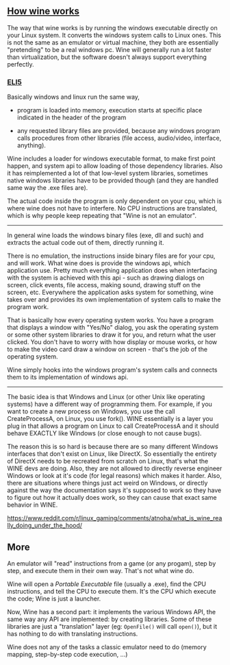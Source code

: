 ## [How wine works](https://www.reddit.com/r/linux/comments/axg3go/how_does_wine_work_and_how_is_it_not_always/)
The way that wine works is by running the windows executable directly on your Linux system. It converts the windows system calls to Linux ones. This is not the same as an emulator or virtual machine, they both are essentially "pretending" to be a real windows pc. Wine will generally run a lot faster than virtualization, but the software doesn't always support everything perfectly.

### [ELI5](https://www.reddit.com/r/linux4noobs/comments/245qqo/eli5_how_does_wine_work/)
Basically windows and linux run the same way,

- program is loaded into memory, execution starts at specific place indicated in the header of the program

- any requested library files are provided, because any windows program calls procedures from other libraries (file access, audio/video, interface, anything).

Wine includes a loader for windows executable format, to make first point happen, and system api to allow loading of those dependency libraries. Also it has reimplemented a lot of that low-level system libraries, sometimes native windows libraries have to be provided though (and they are handled same way the .exe files are).

The actual code inside the program is only dependent on your cpu, which is where wine does not have to interfere. No CPU instructions are translated, which is why people keep repeating that "Wine is not an emulator".

---------
In general wine loads the windows binary files (exe, dll and such) and extracts the actual code out of them, directly running it.

There is no emulation, the instructions inside binary files are for your cpu, and will work. What wine does is provide the windows api, which application use. Pretty much everything application does when interfacing with the system is achieved with this api - such as drawing dialogs on screen, click events, file access, making sound, drawing stuff on the screen, etc. Everywhere the application asks system for something, wine takes over and provides its own implementation of system calls to make the program work.

That is basically how every operating system works. You have a program that displays a window with "Yes/No" dialog, you ask the operating system or some other system libraries to draw it for you, and return what the user clicked. You don't have to worry with how display or mouse works, or how to make the video card draw a window on screen - that's the job of the operating system.

Wine simply hooks into the windows program's system calls and connects them to its implementation of windows api.

----------

The basic idea is that Windows and Linux (or other Unix like operating systems) have a different way of programming them. For example, if you want to create a new process on Windows, you use the call CreateProcessA, on Linux, you use fork(). WINE essentially is a layer you plug in that allows a program on Linux to call CreateProcessA and it should behave EXACTLY like Windows (or close enough to not cause bugs).

The reason this is so hard is because there are so many different Windows interfaces that don't exist on Linux, like DirectX. So essentially the entirety of DirectX needs to be recreated from scratch on Linux, that's what the WINE devs are doing. Also, they are not allowed to directly reverse engineer Windows or look at it's code (for legal reasons) which makes it harder. Also, there are situations where things just act weird on Windows, or directly against the way the documentation says it's supposed to work so they have to figure out how it actually does work, so they can cause that exact same behavior in WINE.

https://www.reddit.com/r/linux_gaming/comments/atnoha/what_is_wine_really_doing_under_the_hood/

## More

An emulator will "read" instructions from a game (or any progam), step by step, and execute them in their own way. That's not what wine do.

Wine will open a *Portable Executable* file (usually a .exe), find the CPU instructions, and tell the CPU to execute them. It's the CPU which execute the code; Wine is just a launcher.

Now, Wine has a second part: it implements the various Windows API, the same way any API are implemented: by creating libraries. Some of these libraries are just a "translation" layer (eg: `OpenFile()` will call `open()`), but it has nothing to do with translating instructions.

Wine does not any of the tasks a classic emulator need to do (memory mapping, step-by-step code execution, ...)